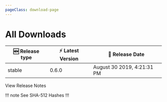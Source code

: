 ```yaml
---
pageClass: download-page
---
```


# All Downloads
| 🆕 Release type             | ⚡ Latest Version      | 📅 Release Date |
| -------------------          | --------------------   | --------------- |
| stable   | 0.6.0             | August 30 2019,  4:21:31 PM |
<Download
channel="stable"
/>

<div class="release-notes"><router-link to="/releases/current-release.html">View Release Notes</router-link></div>

!!! note See SHA-512 Hashes
<DropDown>
<ReleaseNotes channel="stable" />
</DropDown>
!!!

